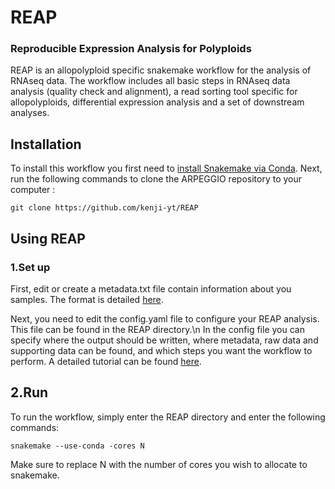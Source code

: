 # REAP
### **R**eproducible **E**xpression **A**nalysis for **P**olyploids

REAP is an allopolyploid specific snakemake workflow for the analysis of RNAseq data. The workflow includes all basic steps in RNAseq data analysis (quality check and alignment), a read sorting tool specific for allopolyploids, differential expression analysis and a set of downstream analyses.

## Installation

To install this workflow you first need to [install Snakemake via Conda](https://snakemake.readthedocs.io/en/stable/getting_started/installation.html). Next, run the following commands to clone the ARPEGGIO repository to your computer :

```
git clone https://github.com/kenji-yt/REAP
```

## Using REAP

### 1.Set up
First, edit or create a metadata.txt file contain information about you samples. The format is detailed [here](https://github.com/supermaxiste/ARPEGGIO/wiki/Input-files). 

Next, you need to edit the config.yaml file to configure your REAP analysis. This file can be found in the REAP directory.\n In the config file you can specify where the output should be written, where metadata, raw data and supporting data can be found, and which steps you want the workflow to perform. A detailed tutorial can be found [here](https://github.com/supermaxiste/ARPEGGIO/wiki). 

## 2.Run

To run the workflow, simply enter the REAP directory and enter the following commands:

```
snakemake --use-conda -cores N 
```
Make sure to replace N with the number of cores you wish to allocate to snakemake. 